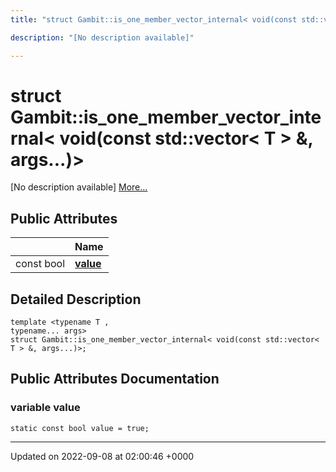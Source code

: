 ```yaml
---
title: "struct Gambit::is_one_member_vector_internal< void(const std::vector< T > &, args...)>"

description: "[No description available]"

---
```


# struct Gambit::is_one_member_vector_internal< void(const std::vector< T > &, args...)>



[No description available] [More...](#detailed-description)

## Public Attributes

|                | Name           |
| -------------- | -------------- |
| const bool | **[value](/documentation/code/classes/structgambit_1_1is__one__member__vector__internal_3_01void_07const_01std_1_1vector_3_01t_01_4_01_6_00_01args_8_8_8_08_4/#variable-gambitis-one-member-vector-internal-voidconst-stdvector-t-args-value)**  |

## Detailed Description

```
template <typename T ,
typename... args>
struct Gambit::is_one_member_vector_internal< void(const std::vector< T > &, args...)>;
```

## Public Attributes Documentation

### variable value

```
static const bool value = true;
```


-------------------------------

Updated on 2022-09-08 at 02:00:46 +0000